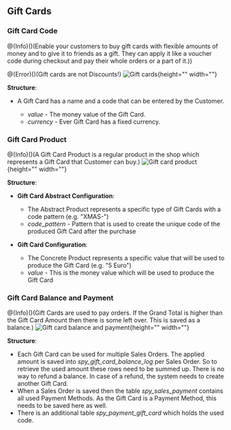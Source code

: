 
## Gift Cards

### Gift Card Code

@(Info)()(Enable your customers to buy gift cards with flexible amounts of money and to give it to friends as a gift. They can apply it like a voucher code during checkout and pay their whole orders or a part of it.))

@(Error)()(Gift cards are not Discounts!)
![Gift cards](https://spryker.s3.eu-central-1.amazonaws.com/docs/Developer+Guide/Database+Schema+Guide/Gift+Cards+Schema/gift-card.png){height="" width=""}

**Structure**:

* A Gift Card has a name and a code that can be entered by the Customer.

  - *value* - The money value of the Gift Card.
  - *currency* - Ever Gift Card has a fixed currency.


### Gift Card Product

@(Info)()(A Gift Card Product is a regular product in the shop which represents a Gift Card that Customer can buy.)
![Gift card product](https://spryker.s3.eu-central-1.amazonaws.com/docs/Developer+Guide/Database+Schema+Guide/Gift+Cards+Schema/gift-card-product.png){height="" width=""}

**Structure**:

* **Gift Card Abstract Configuration**:

  - The Abstract Product represents a specific type of Gift Cards with a code pattern (e.g. "XMAS-")
  - *code_pattern* - Pattern that is used to create the unique code of the produced Gift Card after the purchase

* **Gift Card Configuration**:

  - The Concrete Product represents a specific value that will be used to produce the Gift Card (e.g. "5 Euro")
  - *value* - This is the money value which will be used to produce the Gift Card


### Gift Card Balance and Payment

@(Info)()(Gift Cards are used to pay orders. If the Grand Total is higher than the Gift Card Amount then there is some left over. This is saved as a balance.)
![Gift card balance and payment](https://spryker.s3.eu-central-1.amazonaws.com/docs/Developer+Guide/Database+Schema+Guide/Gift+Cards+Schema/gift-card-purchase-payment.png){height="" width=""}

**Structure**:

* Each Gift Card can be used for multiple Sales Orders. The applied amount is saved into *spy_gift_card_balance_log* per Sales Order. So to retrieve the used amount these rows need to be summed up. There is no way to refund a balance. In case of a refund, the system needs to create another Gift Card.
* When a Sales Order is saved then the table *spy_sales_payment* contains all used Payment Methods. As the Gift Card is a Payment Method, this needs to be saved here as well.
* There is an additional table *spy_payment_gift_card* which holds the used code.